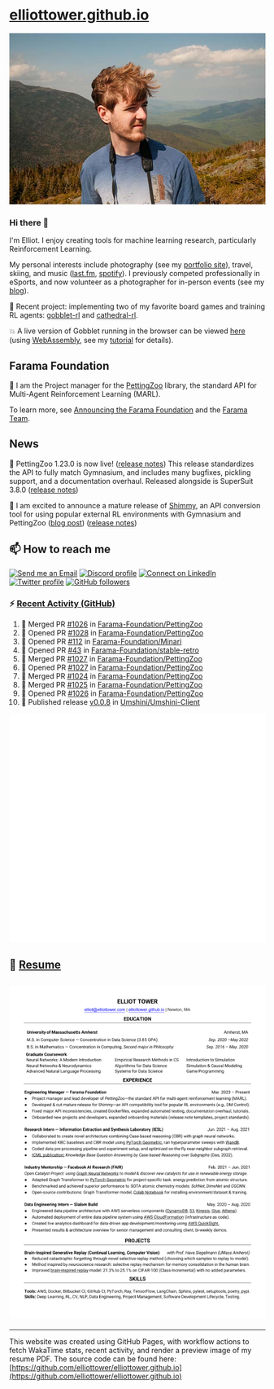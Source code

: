 # [elliottower.github.io](https://github.com/elliottower/elliottower.github.io)

[![A wild Elliot on Mt Washington](https://raw.githubusercontent.com/elliottower/elliottower.github.io/main/src/jpg/DSCF7539-600px.jpg?raw=true)](https://raw.githubusercontent.com/elliottower/elliottower.github.io/main/src/jpg/DSCF7539.jpg?raw=true)

### Hi there 👋

I'm Elliot. I enjoy creating tools for machine learning research, particularly Reinforcement Learning.

My personal interests include photography (see my [portfolio site](https://www.elliottower.com/)), travel, skiing, and music ([last.fm](https://www.last.fm/user/ajsdlfkwer), [spotify](https://open.spotify.com/user/12132818380)). I previously competed professionally in eSports, and now volunteer as a photographer for in-person events (see my [blog](https://www.elliottower.com/stories/?category=events)).

🤖 Recent project: implementing two of my favorite board games and training RL agents: [gobblet-rl](https://github.com/elliottower/gobblet-rl) and [cathedral-rl](https://github.com/elliottower/cathedral-rl). 

💥 A live version of Gobblet running in the browser can be viewed [here](https://elliottower.github.io/gobblet-rl/) (using [WebAssembly](https://webassembly.org/), see my [tutorial](https://github.com/elliottower/gobblet-rl/blob/main/tutorials/WebAssembly/web_assembly.md) for details).

## Farama Foundation

🚀 I am the Project manager for the [PettingZoo](https://github.com/Farama-Foundation/PettingZoo) library, the standard API for Multi-Agent Reinforcement Learning (MARL). 

To learn more, see [Announcing the Farama Foundation](https://farama.org/Announcing-The-Farama-Foundation) and the [Farama Team](https://farama.org/team).

## News

🎉 PettingZoo 1.23.0 is now live! ([release notes](https://github.com/Farama-Foundation/PettingZoo/releases/tag/1.23.0)) This release standardizes the API to fully match Gymnasium, and includes many bugfixes, pickling support, and a documentation overhaul. Released alongside is SuperSuit 3.8.0 ([release notes](https://github.com/Farama-Foundation/SuperSuit/releases/tag/3.8.0)) 

<!-- ![GitHub Release Date](https://img.shields.io/github/release-date/Farama-Foundation/PettingZoo) -->

🎉 I am excited to announce a mature release of [Shimmy](https://github.com/Farama-Foundation/Shimmy), an API conversion tool for using popular external RL environments with Gymnasium and PettingZoo ([blog post](https://farama.org/Announcing-Shimmy)) ([release notes](https://github.com/Farama-Foundation/Shimmy/releases/tag/v1.0.0)) 

## 📫 How to reach me

 [![Send me an Email](https://img.shields.io/badge/email-elliot%40elliottower.com-blue)](mailto:elliot@elliottower.com)
 [![Discord profile](https://img.shields.io/badge/Discord-7289DA?style=flat&logo=discord&logoColor=white)](https://discord.com/users/83091537923145728)
 [![Connect on LinkedIn](https://img.shields.io/badge/--linkedin?label=LinkedIn&logo=LinkedIn&style=social)](https://www.linkedin.com/in/elliot-tower)
 [![Twitter profile](https://img.shields.io/twitter/follow/elliottower?style=social)](https://twitter.com/ElliotTower/)
 [![GitHub followers](https://img.shields.io/github/followers/elliottower?style=social)](https://github.com/elliottower/)

### ⚡ [Recent Activity (GitHub)](https://github.com/elliottower)

<!--START_SECTION:activity-->
1. 🎉 Merged PR [#1026](https://github.com/Farama-Foundation/PettingZoo/pull/1026) in [Farama-Foundation/PettingZoo](https://github.com/Farama-Foundation/PettingZoo)
2. 💪 Opened PR [#1028](https://github.com/Farama-Foundation/PettingZoo/pull/1028) in [Farama-Foundation/PettingZoo](https://github.com/Farama-Foundation/PettingZoo)
3. 💪 Opened PR [#112](https://github.com/Farama-Foundation/Minari/pull/112) in [Farama-Foundation/Minari](https://github.com/Farama-Foundation/Minari)
4. 💪 Opened PR [#43](https://github.com/Farama-Foundation/stable-retro/pull/43) in [Farama-Foundation/stable-retro](https://github.com/Farama-Foundation/stable-retro)
5. 🎉 Merged PR [#1027](https://github.com/Farama-Foundation/PettingZoo/pull/1027) in [Farama-Foundation/PettingZoo](https://github.com/Farama-Foundation/PettingZoo)
6. 💪 Opened PR [#1027](https://github.com/Farama-Foundation/PettingZoo/pull/1027) in [Farama-Foundation/PettingZoo](https://github.com/Farama-Foundation/PettingZoo)
7. 🎉 Merged PR [#1024](https://github.com/Farama-Foundation/PettingZoo/pull/1024) in [Farama-Foundation/PettingZoo](https://github.com/Farama-Foundation/PettingZoo)
8. 🎉 Merged PR [#1025](https://github.com/Farama-Foundation/PettingZoo/pull/1025) in [Farama-Foundation/PettingZoo](https://github.com/Farama-Foundation/PettingZoo)
9. 💪 Opened PR [#1026](https://github.com/Farama-Foundation/PettingZoo/pull/1026) in [Farama-Foundation/PettingZoo](https://github.com/Farama-Foundation/PettingZoo)
10. 🚀 Published release [v0.0.8](https://github.com/Umshini/Umshini-Client/releases/tag/v0.0.8) in [Umshini/Umshini-Client](https://github.com/Umshini/Umshini-Client)
<!--END_SECTION:activity-->


<picture>
  <a href="https://metrics.lecoq.io/insights?user=elliottower">
   <img src="/github-metrics.svg" alt="Metrics">
  </a>
</picture>

## 📄 [Resume](https://elliottower.github.io/src/pdf/resume.pdf)

<!-- PDF-TO-MARKDOWN:START -->
![Page 1](src/png/page1.png "Page 1")
---
<!-- PDF-TO-MARKDOWN:END -->

----

This website was created using GitHub Pages, with workflow actions to fetch WakaTime stats, recent activity, and render a preview image of my resume PDF. The source code can be found here: [https://github.com/elliottower/elliottower.github.io](https://github.com/elliottower/elliottower.github.io)
